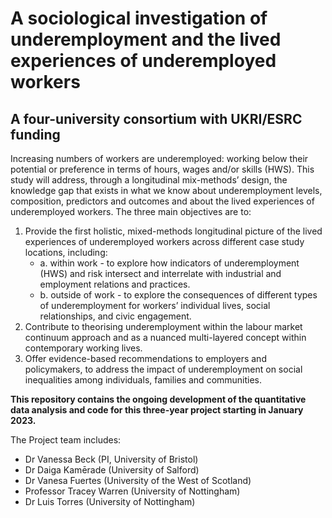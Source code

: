 # A sociological investigation of underemployment and the lived experiences of underemployed workers

## A four-university consortium with UKRI/ESRC funding

Increasing numbers of workers are underemployed: working below their potential or preference in terms of hours, wages and/or skills (HWS). This study will address, through a longitudinal mix-methods’ design, the knowledge gap that exists in what we know about underemployment levels, composition, predictors and outcomes and about the lived experiences of underemployed workers. The three main objectives are to: 
1.	Provide the first holistic, mixed-methods longitudinal picture of the lived experiences of underemployed workers across different case study locations, including:
    - a.	within work - to explore how indicators of underemployment (HWS) and risk intersect and interrelate with industrial and employment relations and practices. 
    - b.	outside of work - to explore the consequences of different types of underemployment for workers’ individual lives, social relationships, and civic engagement. 
2.	Contribute to theorising underemployment within the labour market continuum approach and as a nuanced multi-layered concept within contemporary working lives.
3.	Offer evidence-based recommendations to employers and policymakers, to address the impact of underemployment on social inequalities among individuals, families and communities.

**This repository contains the ongoing development of the quantitative data analysis and code for this three-year project starting in January 2023.**

The Project team includes:
- Dr Vanessa Beck (PI, University of Bristol)
- Dr Daiga Kamērade (University of Salford)
- Dr Vanesa Fuertes (University of the West of Scotland)
- Professor Tracey Warren (University of Nottingham)
- Dr Luis Torres (University of Nottingham)

